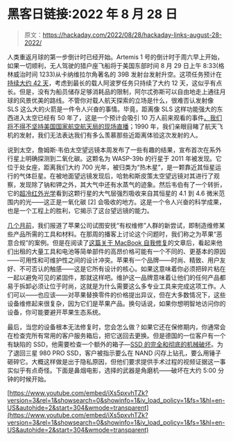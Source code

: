 # 黑客日链接:2022 年 8 月 28 日

> 原文：<https://hackaday.com/2022/08/28/hackaday-links-august-28-2022/>

人类重返月球的第一步倒计时已经开始。Artemis 1 号的倒计时于周六早上开始，如果一切顺利，无人驾驶的猎户座飞船将于美国东部时间 8 月 29 日上午 8:33(格林威治时间 1233)从卡纳维拉尔角著名的 39B 发射台发射升空。这项任务预计在[持续大约 42 天](https://www.space.com/nasa-artemis-1-moon-mission-timeline)，考虑到最长的载人阿波罗任务只持续了大约 12 天，这似乎有点长。但是，没有为船员储存足够消耗品的限制，阿尔忒弥斯可以自由地走上通往月球的风景优美的路线。不管你对载人航天探索的立场是什么，很难否认发射像 SLS 这么大的火箭是一件令人兴奋的事情。毕竟，距离像 SLS 这样功能强大的东西进入太空已经有 50 年了，这是一个预计会吸引 10 万人前来观看的事件[。我们将不得不坚持](https://www.abcactionnews.com/news/state/where-to-watch-the-liftoff-of-artemis-i-in-person)[美国国家航空航天局的现场直播](https://www.youtube.com/watch?v=21X5lGlDOfg)；1990 年，我们亲眼目睹了航天飞机的发射，我们无法表达我们有多么羡慕那些近距离体验这次发射的人。


说到太空，詹姆斯·韦伯太空望远镜本周发布了一些有趣的结果，宣布首次在系外行星上明确探测到二氧化碳。这颗名为 WASP-39b 的行星于 2011 年被发现。它位于处女座，距离我们大约 700 光年，被归类为“热木星”，是一颗靠近其恒星运行的气体巨星。在被地面望远镜发现后，哈勃和斯皮策太空望远镜对其进行了观察，发现除了钠和钾之外，其大气中还有水蒸气的迹象。然后韦伯有了一个转折，它的[超冷红外光学](https://hackaday.com/2022/05/05/about-as-cold-as-it-gets-the-webb-telescopes-cryocooler/)看到这颗行星的大气层强烈吸收来自其恒星的 4.1 到 4.6 微米范围内的光——这正是一氧化碳 [2] 会吸收的地方。这是一个令人兴奋的科学成果，也是一个工程上的胜利，它揭示了这台望远镜的能力。

[几个月前](https://hackaday.com/2022/05/27/the-huge-apple-toolkit-for-fixing-your-iphone/)，我们报道了苹果公司试图安抚“有权维修”人群的新尝试，即制造维修某些产品所需的工具和材料。在那周的播客上讨论这个问题时，我们称之为苹果“恶意合规”的案例。但是在阅读了[这篇关于 MacBook 自我修复](https://arstechnica.com/gadgets/2022/08/macbook-self-repair-program-highlights-apples-flawed-repairability-progress/)的文章后，看起来他们出租的大量工具和电池等简单部件的高昂价格可能有一个不同的、更基本的原因——可用性和可维护性之间的设计冲突。苹果有一个品牌——时尚、精致、用户友好、不可否认的触感——这是它所有设计的核心。如果这意味着你必须把碎片粘在一起以避免可见的紧固件，那就这样吧。维护这一品牌意味着让他们的任何产品都易于拆卸必须让位于时尚，这就是为什么需要这么多专业工具来完成这项工作。人们可以——也应该——对苹果替换零件的价格提出异议，但在大多数情况下，这些设备维修起来很复杂，因为它们是苹果产品。换句话说，如果你想明智地访问你的设备，你可能要避开苹果生态系统。

最后，当您的设备根本无法修复时，您会怎么做？如果它还在保修期内，你通常会在检查完所有常用的客户服务箱后，把它送回去更换。但是德国的一位客户有一个有缺陷的 SSD，他需要检查一个额外的箱子—[SSD 的完全和彻底的机械破坏](https://www.tweaktown.com/news/88140/uh-so-samsung-asked-customer-to-drill-through-ssd-before-returning-it/index.html)。为了退回三星 980 PRO SSD，客户被指示要么在 NAND 闪存上钻孔，要么用锤子砸碎它。大概这样做是出于隐私原因，但他们要求提供手术过程的视频证据这一事实似乎有点奇怪。下面是鼻烟电影，选择的武器是角磨机——破坏在大约 5:00 分钟的时候开始。

 [https://www.youtube.com/embed/iXs5pxvhTZk?version=3&rel=1&showsearch=0&showinfo=1&iv_load_policy=1&fs=1&hl=en-US&autohide=2&start=304&wmode=transparent](https://www.youtube.com/embed/iXs5pxvhTZk?version=3&rel=1&showsearch=0&showinfo=1&iv_load_policy=1&fs=1&hl=en-US&autohide=2&start=304&wmode=transparent)

